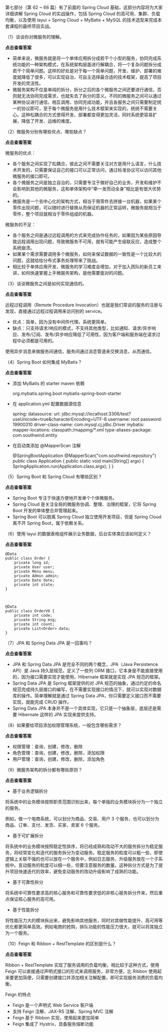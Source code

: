 第七部分（第 62 ~ 68 篇）有了前面的 Spring Cloud 基础，这部分内容将为大家详细讲解 Spring Cloud 的实战操作，包括
Spring Cloud 的高可用、集群、负载均衡，以及使用 layui + Spring Cloud + MyBatis + MySQL
的技术选型来完成本套课程的最终项目实战。

（1）谈谈你对微服务的理解。

**点击查看答案**

  * 简单来说，微服务就是将一个单体应用拆分成若干个小型的服务，协同完成系统功能的一种架构模式，在系统架构层面进行解耦合，将一个复杂问题拆分成若干个简单问题。这样的好处是对于每一个简单问题，开发、维护、部署的难度就降低了很多，可以实现自治，可自主选择最合适的技术框架，提高了项目开发的灵活性。
  * 微服务架构不仅是单纯的拆分，拆分之后的各个微服务之间还要进行通信，否则就无法协同完成需求，也就失去了拆分的意义。不同的微服务之间可以通过某种协议进行通信，相互调用、协同完成功能，并且各服务之间只需要制定统一的协议即可，至于每个微服务是用什么技术框架来实现的，统统不需要关心。这种松耦合的方式使得开发、部署都变得更加灵活，同时系统更容易扩展，降低了开发、运维的难度。

    

（2）微服务分别有哪些优点、哪些缺点？

**点击查看答案**

微服务的优点：

  * 各个服务之间实现了松耦合，彼此之间不需要关注对方是用什么语言，什么技术开发的，只需要保证自己的接口可以正常访问，通过标准协议可以访问其他微服务的接口即可。
  * 各个微服务之间是独立自治的，只需要专注于做好自己的业务，开发和维护不会影响到其他的微服务，这和单体架构中“牵一发而动全身”相比是有很大优势的。
  * 微服务是一个去中心化的架构方式，相当于用零件去拼接一台机器，如果某个零件出现问题，可以随时进行替换从而保证机器的正常运转，微服务就相当于零件，整个项目就相当于零件组成的机器。

微服务的不足：

  * 各个服务之间是通过远程调用的方式来完成协作任务的，如果因为某些原因导致远程调用出现问题，导致微服务不可用，就有可能产生级联反应，造成整个系统崩溃。
  * 如果某个需求需要调用多个微服务，如何来保证数据的一致性是一个比较大的问题，这就给给分布式事务处理带来了挑战。
  * 相比较于单体应用开发，微服务的学习难度会增加，对于加入团队的新员工来讲，如何快速掌握上手微服务架构，是他需要面对的问题。

    

（3）谈谈微服务之间是如何实现通信的。

**点击查看答案**

远程过程调用（Remote Procedure Invocation）也就是我们常说的服务的注册与发现，直接通过远程过程调用来访问别的 service。

  * 优点：简单，因为没有中间件代理，系统更简单。
  * 缺点：只支持请求/响应的模式，不支持其他类型，比如通知、请求/异步响应、发布/订阅、发布/异步响应降低了可用性，因为客户端和服务端在请求过程中必须都是可用的。

使用异步消息来做服务间通信，服务间通过消息管道来交换消息，从而通信。

    

（4）Spring Boot 如何集成 MyBatis？

**点击查看答案**

  * 添加 MyBatis 的 starter maven 依赖

    
    
    <dependency>
       <groupId>org.mybatis.spring.boot</groupId>
       <artifactId>mybatis-spring-boot-starter</artifactId>
    </dependency>
    

  * 在 application.yml 配置数据源信息

    
    
    spring:
      datasource:
        url: jdbc:mysql://localhost:3306/test?useUnicode=true&characterEncoding=UTF-8
        username: root
        password: 19900310
        driver-class-name: com.mysql.cj.jdbc.Driver
    mybatis:
      mapper-locations: classpath:/mapping/*.xml
      type-aliases-package: com.southwind.entity
    

  * 在启动类添加 @MapperScan 注解

    
    
    @SpringBootApplication
    @MapperScan("com.southwind.repository")
    public class Application {
        public static void main(String[] args) {
            SpringApplication.run(Application.class,args);
        }
    }
    

    

（5）Spring Boot 和 Spring Cloud 有哪些区别？

**点击查看答案**

  * Spring Boot 专注于快速方便地开发单个个体微服务。
  * Spring Cloud 是关注全局的微服务协调、整理、治理的框架，它将 Spring Boot 开发的单体整合并管理起来。
  * Spring Boot 可以脱离 Spring Cloud 独立使用开发项目，但是 Spring Cloud 离不开 Spring Boot，属于依赖关系。 

    

（6）使用 layui 的数据表格组件展示业务数据，后台实体类应该如何定义？

**点击查看答案**

    
    
    @Data
    public class Order {
        private long id;
        private User user;
        private Menu menu;
        private Admin admin;
        private Date date;
        private int state;
    }
    
    
    
    @Data
    public class OrderVO {
        private int code;
        private String msg;
        private int count;
        private List<Order> data;
    }
    

    

（7）JPA 和 Spring Data JPA 是一回事吗？

**点击查看答案**

  * JPA 和 Spring Data JPA 是完全不同的两个概念，JPA（Java Persistence API）是 Java 持久层规范，定义了一些列 ORM 接口，它本身是不能直接使用的，因为接口需要实现才能使用，Hibernate 框架就是实现 JPA 规范的框架。
  * Spring Data JPA 是 Spring 框架提供的对 JPA 规范的抽象，通过约定的命名规范完成持久层接口的编写，在不需要实现接口的情况下，就可以实现对数据库的操作。简单理解就是通过 Spring Data JPA，你只需要定义接口而不需要实现，就能完成 CRUD 操作。
  * Spring Data JPA 本身并不是一个具体实现，它只是一个抽象层，底层还是需要 Hibernate 这样的 JPA 实现来提供支持。

    

（8）如果要给项目添加权限管理系统，一般包含哪些需求？

**点击查看答案**

  * 权限管理：查询，创建，修改，删除
  * 角色管理：查询，创建，修改，删除，添加权限
  * 用户管理：查询，创建，修改，删除，添加角色

    

（9）微服务架构的拆分都有哪些原则？

**点击查看答案**

  * 基于业务逻辑拆分

将系统中的业务模块按照职责范围识别出来，每个单独的业务模块拆分为一个独立的服务。

例如，做一个电商系统，可以划分为商品、交易、用户 3 个服务，也可以划分为商品、订单、支付、发货、买家、卖家 6 个服务。

  * 基于可扩展拆分

将系统中的业务模块按照稳定性排序，将已经成熟和改动不大的服务拆分为稳定服务，将经常变化和迭代的服务拆分为变动服务。稳定服务的粒度可以粗一些，即使逻辑上关联不强的也可以放在一个服务中，例如日志服务、升级服务放在一个子系统中。变动服务的粒度可以细一些，但要注意服务的数量。这种拆分方式是为了提升项目快速迭代的效率，避免变动服务的改动升级影响了成熟的功能。

  * 基于可靠性拆分

将系统中可靠性要求高的核心服务和可靠性要求低的非核心服务拆分开来，然后重点保证核心服务的高可用。

  * 基于性能拆分

将性能压力大的模块拆出来，避免影响其他服务，同时对其做性能提升、高可用等优化都更简单高效。例如电商的抢购，排队功能的性能压力很大，就可以将其独立为一个服务。

    

（10）Feign 和 Ribbon + RestTemplate 的区别是什么？

**点击查看答案**

Ribbon + RestTemplate 实现了服务调用的负载均衡，相比较于这种方式，使用 Feign
可以直接通过声明式接口的形式来调用服务，非常方便，比 Ribbon 使用起来要更加简便，只需要创建接口并添加相关注解配置，即可实现服务消费的负载均衡。

Feign 的特点

  * Feign 是一个声明式 Web Service 客户端
  * 支持 Feign 注解、JAX-RS 注解、Spring MVC 注解
  * Feign 基于 Ribbon 实现，使用起来更加简单
  * Feign 集成了 Hystrix，具备服务熔断功能

    

